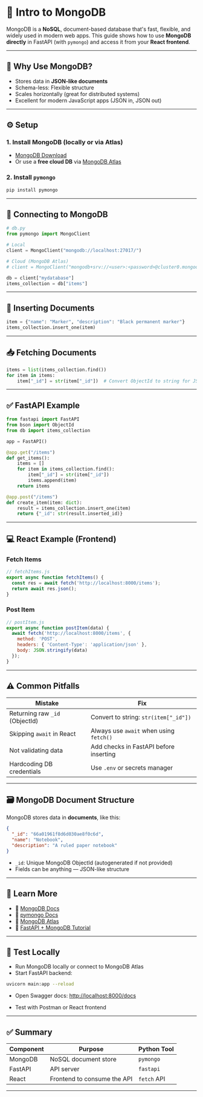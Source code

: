 # 🍃 Intro to MongoDB

MongoDB is a **NoSQL**, document-based database that's fast, flexible, and widely used in modern web apps.
This guide shows how to use **MongoDB directly** in FastAPI (with `pymongo`) and access it from your **React frontend**.

---

## 🎯 Why Use MongoDB?

- Stores data in **JSON-like documents**
- Schema-less: Flexible structure
- Scales horizontally (great for distributed systems)
- Excellent for modern JavaScript apps (JSON in, JSON out)

---

## ⚙️ Setup

### 1. Install MongoDB (locally or via Atlas)

- [MongoDB Download](https://www.mongodb.com/try/download/community)
- Or use a **free cloud DB** via [MongoDB Atlas](https://www.mongodb.com/cloud/atlas)

### 2. Install `pymongo`

```bash
pip install pymongo
```

---

## 🔌 Connecting to MongoDB

```python
# db.py
from pymongo import MongoClient

# Local
client = MongoClient("mongodb://localhost:27017/")

# Cloud (MongoDB Atlas)
# client = MongoClient("mongodb+srv://<user>:<password>@cluster0.mongodb.net/?retryWrites=true&w=majority")

db = client["mydatabase"]
items_collection = db["items"]
```

---

## 🧱 Inserting Documents

```python
item = {"name": "Marker", "description": "Black permanent marker"}
items_collection.insert_one(item)
```

---

## 📥 Fetching Documents

```python
items = list(items_collection.find())
for item in items:
    item["_id"] = str(item["_id"])  # Convert ObjectId to string for JSON response
```

---

## ✅ FastAPI Example

```python
from fastapi import FastAPI
from bson import ObjectId
from db import items_collection

app = FastAPI()

@app.get("/items")
def get_items():
    items = []
    for item in items_collection.find():
        item["_id"] = str(item["_id"])
        items.append(item)
    return items

@app.post("/items")
def create_item(item: dict):
    result = items_collection.insert_one(item)
    return {"_id": str(result.inserted_id)}
```

---

## 💻 React Example (Frontend)

### Fetch Items

```jsx
// fetchItems.js
export async function fetchItems() {
  const res = await fetch('http://localhost:8000/items');
  return await res.json();
}
```

### Post Item

```jsx
// postItem.js
export async function postItem(data) {
  await fetch('http://localhost:8000/items', {
    method: 'POST',
    headers: { 'Content-Type': 'application/json' },
    body: JSON.stringify(data)
  });
}
```

---

## ⚠️ Common Pitfalls

| Mistake                        | Fix                                     |
| ------------------------------ | --------------------------------------- |
| Returning raw `_id` (ObjectId) | Convert to string: `str(item["_id"])`   |
| Skipping `await` in React      | Always use `await` when using `fetch()` |
| Not validating data            | Add checks in FastAPI before inserting  |
| Hardcoding DB credentials      | Use `.env` or secrets manager           |

---

## 🗃️ MongoDB Document Structure

MongoDB stores data in **documents**, like this:

```json
{
  "_id": "66a01961f8d6d030ae8f0c6d",
  "name": "Notebook",
  "description": "A ruled paper notebook"
}
```

- `_id`: Unique MongoDB ObjectId (autogenerated if not provided)
- Fields can be anything — JSON-like structure

---

## 📘 Learn More

- 🔗 [MongoDB Docs](https://www.mongodb.com/docs/)
- 🔗 [pymongo Docs](https://pymongo.readthedocs.io/en/stable/)
- 🔗 [MongoDB Atlas](https://www.mongodb.com/cloud/atlas)
- 🎥 [FastAPI + MongoDB Tutorial](https://www.youtube.com/watch?v=0sOvCWFmrtA)

---

## 🧪 Test Locally

- Run MongoDB locally or connect to MongoDB Atlas
- Start FastAPI backend:

```bash
uvicorn main:app --reload
```

- Open Swagger docs:
  [http://localhost:8000/docs](http://localhost:8000/docs)

- Test with Postman or React frontend

---

## ✅ Summary

| Component | Purpose                     | Python Tool |
| --------- | --------------------------- | ----------- |
| MongoDB   | NoSQL document store        | `pymongo`   |
| FastAPI   | API server                  | `fastapi`   |
| React     | Frontend to consume the API | `fetch` API |

---
